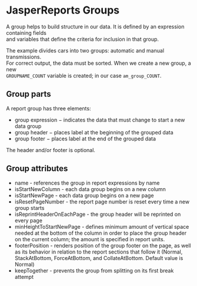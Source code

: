 # JasperReports Groups

A group helps to build structure in our data.  It is defined by an expression containing fields  
and variables that define the criteria for inclusion in that group.  

The example divides cars into two groups: automatic and manual transmissions.  
For correct output, the data must be sorted. When we create a new group, a new  
`GROUPNAME_COUNT` variable is created; in our case `am_group_COUNT`.  

## Group parts

A report group has three elements:  

* group expression − indicates the data that must change to start a new data group
* group header − places label at the beginning of the grouped data
* group footer − places label at the end of the grouped data

The header and/or footer is optional.  

## Group attributes

* name - references the group in report expressions by name
* isStartNewColumn - each data group begins on a new column
* isStartNewPage - each data group begins on a new page
* isResetPageNumber - the report page number is reset every time a new group starts
* isReprintHeaderOnEachPage -  the group header will be reprinted on every page
* minHeightToStartNewPage - defines minimum amount of vertical space needed at the bottom of the column in order to place the group header on the current column; the amount is specified in report units.
* footerPosition - renders position of the group footer on the page, as well as its behavior in relation to the report sections that follow it (Normal, StackAtBottom, ForceAtBottom, and CollateAtBottom. Default value is Normal)
* keepTogether - prevents the group from splitting on its first break attempt
